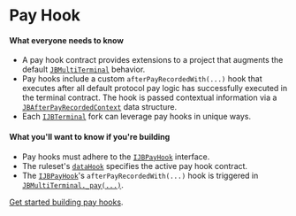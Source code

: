 # Pay Hook

#### What everyone needs to know

* A pay hook contract provides extensions to a project that augments the default [`JBMultiTerminal`](/docs/dev/v5/api/core/JBMultiTerminal.md) behavior.
* Pay hooks include a custom `afterPayRecordedWith(...)` hook that executes after all default protocol pay logic has successfully executed in the terminal contract. The hook is passed contextual information via a [`JBAfterPayRecordedContext`](/docs/dev/v5/api/core/structs/JBAfterPayRecordedContext.md) data structure.
* Each [`IJBTerminal`](/docs/dev/v5/api/core/interfaces/IJBTerminal.md) fork can leverage pay hooks in unique ways.

#### What you'll want to know if you're building

* Pay hooks must adhere to the [`IJBPayHook`](/docs/dev/v5/api/core/interfaces/IJBPayHook.md) interface.
* The ruleset's [`dataHook`](ruleset-data-hook.md) specifies the active pay hook contract.
* The [`IJBPayHook`](/docs/dev/v5/api/core/interfaces/IJBPayHook.md)'s `afterPayRecordedWith(...)` hook is triggered in [`JBMultiTerminal._pay(...)`](/docs/dev/v5/api/core/JBMultiTerminal.md#_pay).

[Get started building pay hooks](/docs/dev/v5/build/hooks/pay-hook.md).

